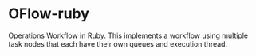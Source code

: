 OFlow-ruby
==========

Operations Workflow in Ruby. This implements a workflow using multiple task nodes
that each have their own queues and execution thread.
